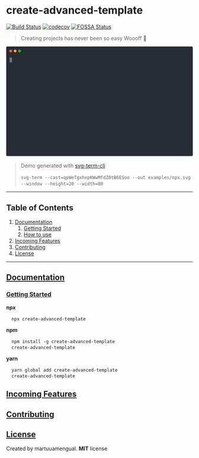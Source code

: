 # create-advanced-template

[![Build Status](https://www.travis-ci.com/martuuamengual/create-advanced-template.svg?branch=master)](https://www.travis-ci.com/martuuamengual/create-advanced-template)
[![codecov](https://codecov.io/gh/martuuamengual/create-advanced-template/branch/master/graph/badge.svg?token=OTWW85ZSZB)](https://codecov.io/gh/martuuamengual/create-advanced-template)
[![FOSSA Status](https://app.fossa.com/api/projects/git%2Bgithub.com%2Fmartuuamengual%2Fcreate-advanced-template.svg?type=shield)](https://app.fossa.com/projects/git%2Bgithub.com%2Fmartuuamengual%2Fcreate-advanced-template?ref=badge_shield)

> Creating projects has never been so easy Woooff 🐺

<p align="center">
  <img width="600" src="docs/examples/npx.svg">
</p>

> Demo generated with [svg-term-cli](https://github.com/marionebl/svg-term-cli)
>
> `svg-term --cast=qpWeTgxhxpKWwMfdZ0tB6ESoo --out examples/npx.svg --window --height=20 --width=80`

---

## Table of Contents

1.  [Documentation](#documentation)
    1.  [Getting Started](#getting-started)
    1.  [How to use](#how-to-use)
2.  [Incoming Features](#incoming-features)
3.  [Contributing](#contributing)
4.  [License](#license)

---

## [Documentation](#documentation)

### [Getting Started](#getting-started)

**npx**

      npx create-advanced-template

**npm**

      npm install -g create-advanced-template
      create-advanced-template

**yarn**

      yarn global add create-advanced-template
      create-advanced-template

## [Incoming Features](#incoming-features)

## [Contributing](#contributing)

## [License](#license)

Created by martuuamengual. **MIT** license
